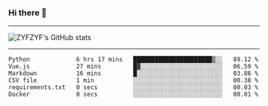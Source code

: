 ### Hi there 👋

-------

<!--

- 🔭 I’m currently working on ...
- 🌱 I’m currently learning Rust
- 👯 I’m looking to collaborate on ...
- 🤔 I’m looking for help with ...
- 💬 Ask me about ...
- 📫 How to reach me: ...
- 😄 Pronouns: ...
- ⚡ Fun fact: ...

-------
-->

![ZYFZYF's GitHub stats](https://github-readme-stats.vercel.app/api?username=ZYFZYF)


-------

<!--START_SECTION:waka-->

```text
Python             6 hrs 17 mins   ██████████████████████▒░░   89.12 %
Vue.js             27 mins         █▓░░░░░░░░░░░░░░░░░░░░░░░   06.59 %
Markdown           16 mins         █░░░░░░░░░░░░░░░░░░░░░░░░   03.86 %
CSV file           1 min           ░░░░░░░░░░░░░░░░░░░░░░░░░   00.38 %
requirements.txt   0 secs          ░░░░░░░░░░░░░░░░░░░░░░░░░   00.03 %
Docker             0 secs          ░░░░░░░░░░░░░░░░░░░░░░░░░   00.01 %
```

<!--END_SECTION:waka-->


